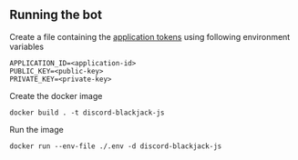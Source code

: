 ## Running the bot

Create a file containing the [application tokens](https://discord.com/developers/applications) using following environment variables

```
APPLICATION_ID=<application-id>
PUBLIC_KEY=<public-key>
PRIVATE_KEY=<private-key>
```

Create the docker image

`docker build . -t discord-blackjack-js`

Run the image

`docker run --env-file ./.env -d discord-blackjack-js`
